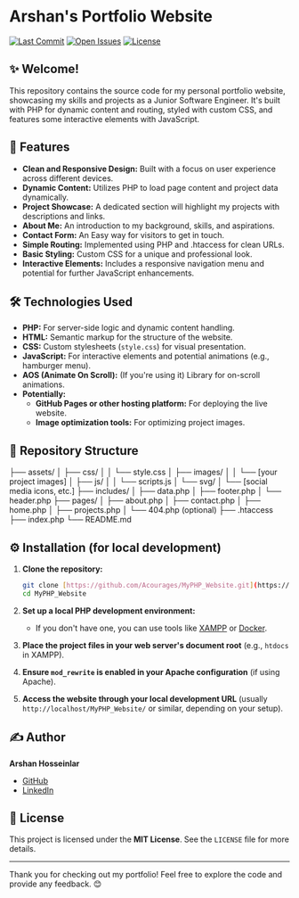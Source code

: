 # Arshan's Portfolio Website

[![Last Commit](https://img.shields.io/github/last-commit/Acourages/MyPHP_Lab)](https://github.com/Acourages/MyPHP_Lab/commits/main)
[![Open Issues](https://img.shields.io/github/issues/Acourages/MyPHP_Lab)](https://github.com/Acourages/MyPHP_Lab/issues)
[![License](https://img.shields.io/github/license/Acourages/MyPHP_Lab)](LICENSE) 
## ✨ Welcome!

This repository contains the source code for my personal portfolio website, showcasing my skills and projects as a Junior Software Engineer. It's built with PHP for dynamic content and routing, styled with custom CSS, and features some interactive elements with JavaScript.


## 🚀 Features

* **Clean and Responsive Design:** Built with a focus on user experience across different devices.
* **Dynamic Content:** Utilizes PHP to load page content and project data dynamically.
* **Project Showcase:** A dedicated section will highlight my projects with descriptions and links.
* **About Me:** An introduction to my background, skills, and aspirations.
* **Contact Form:** An Easy way for visitors to get in touch.
* **Simple Routing:** Implemented using PHP and .htaccess for clean URLs.
* **Basic Styling:** Custom CSS for a unique and professional look.
* **Interactive Elements:** Includes a responsive navigation menu and potential for further JavaScript enhancements.

## 🛠️ Technologies Used

* **PHP:** For server-side logic and dynamic content handling.
* **HTML:** Semantic markup for the structure of the website.
* **CSS:** Custom stylesheets (`style.css`) for visual presentation.
* **JavaScript:** For interactive elements and potential animations (e.g., hamburger menu).
* **AOS (Animate On Scroll):** (If you're using it) Library for on-scroll animations.
* **Potentially:**
    * **GitHub Pages or other hosting platform:** For deploying the live website.
    * **Image optimization tools:** For optimizing project images.

## 📂 Repository Structure

├── assets/
│   ├── css/
│   │   └── style.css
│   ├── images/
│   │   └── [your project images]
│   ├── js/
│   │   └── scripts.js
│   └── svg/
│       └── [social media icons, etc.]
├── includes/
│   ├── data.php
│   ├── footer.php
│   └── header.php
├── pages/
│   ├── about.php
│   ├── contact.php
│   ├── home.php
│   ├── projects.php
│   └── 404.php (optional)
├── .htaccess
├── index.php
└── README.md


## ⚙️ Installation (for local development)

1.  **Clone the repository:**
    ```bash
    git clone [https://github.com/Acourages/MyPHP_Website.git](https://github.com/Acourages/MyPHP_Website.git)
    cd MyPHP_Website
    ```

2.  **Set up a local PHP development environment:**
    * If you don't have one, you can use tools like [XAMPP](https://www.apachefriends.org/index.html) or [Docker](https://www.docker.com/).

3.  **Place the project files in your web server's document root** (e.g., `htdocs` in XAMPP).

4.  **Ensure `mod_rewrite` is enabled in your Apache configuration** (if using Apache).

5.  **Access the website through your local development URL** (usually `http://localhost/MyPHP_Website/` or similar, depending on your setup).

## ✍️ Author

**Arshan Hosseinlar**

* [GitHub](https://github.com/Acourages)
* [LinkedIn](https://www.linkedin.com/in/arshan-hosseinlar/)

## 📄 License

This project is licensed under the **MIT License**. See the `LICENSE` file for more details.

---

Thank you for checking out my portfolio! Feel free to explore the code and provide any feedback. 😊
